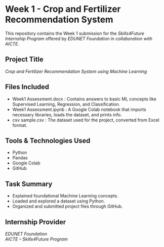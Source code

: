 # Week 1 - Crop and Fertilizer Recommendation System

This repository contains the Week 1 submission for the *Skills4Future Internship Program* offered by *EDUNET Foundation in collaboration with AICTE*.

## Project Title
*Crop and Fertilizer Recommendation System using Machine Learning*

## Files Included
- Week1 Assessment.docx : Contains answers to basic ML concepts like Supervised Learning, Regression, and Classification.
- Week1 Assessment.ipynb : A Google Colab notebook that imports necessary libraries, loads the dataset, and prints info.
- csv sample.csv : The dataset used for the project, converted from Excel format.

## Tools & Technologies Used
- Python
- Pandas
- Google Colab
- GitHub

## Task Summary
- Explained foundational Machine Learning concepts.
- Loaded and explored a dataset using Python.
- Organized and submitted project files through GitHub.

## Internship Provider
*EDUNET Foundation*  
*AICTE – Skills4Future Program*
